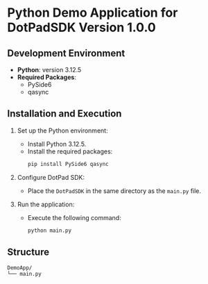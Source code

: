 # Python Demo Application for DotPadSDK Version 1.0.0

## Development Environment
- **Python**: version 3.12.5
- **Required Packages**:
  - PySide6
  - qasync

## Installation and Execution

1. Set up the Python environment:
   - Install Python 3.12.5.
   - Install the required packages:
     ```bash
     pip install PySide6 qasync
     ```

2. Configure DotPad SDK:
   - Place the `DotPadSDK` in the same directory as the `main.py` file.

3. Run the application:
   - Execute the following command:
     ```bash
     python main.py
     ```

## Structure
```plaintext
DemoApp/
└── main.py
```
